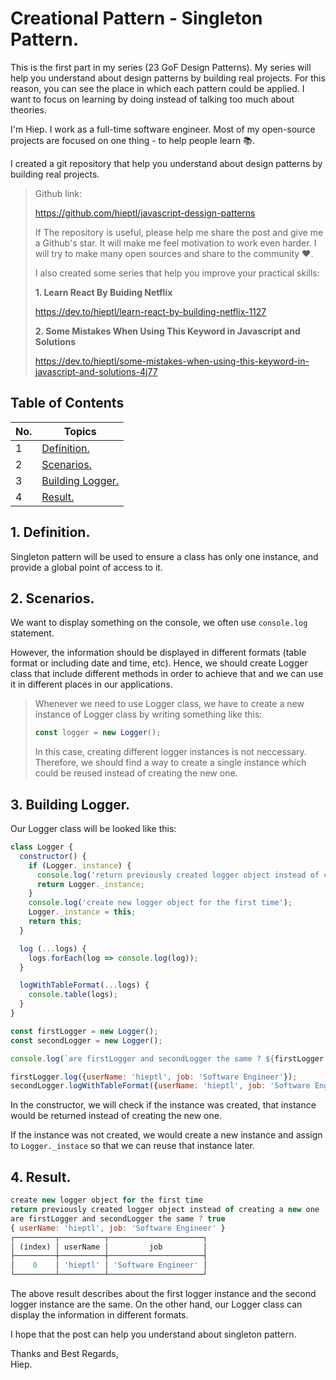 # Creational Pattern - Singleton Pattern.

This is the first part in my series (23 GoF Design Patterns). My series will help you understand about design patterns by building real projects. For this reason, you can see the place in which each pattern could be applied. I want to focus on learning by doing instead of talking too much about theories. 

I'm Hiep. I work as a full-time software engineer. Most of my open-source projects are focused on one thing - to help people learn 📚.

I created a git repository that help you understand about design patterns by building real projects.

> Github link: 
>
> https://github.com/hieptl/javascript-dessign-patterns
> 
> If The repository is useful, please help me share the post and give me a Github's star. It will make me feel motivation to work even harder. I will try to make many open sources and share to the community :heart:.
>
> I also created some series that help you improve your practical skills: 
> 
> __1. Learn React By Buiding Netflix__ 
> 
> https://dev.to/hieptl/learn-react-by-building-netflix-1127
>
> __2. Some Mistakes When Using This Keyword in Javascript and Solutions__
>
> https://dev.to/hieptl/some-mistakes-when-using-this-keyword-in-javascript-and-solutions-4j77
>


## __Table of Contents__
| No. | Topics |
| --- | --------- |
|1  | [Definition.](#definition) |
|2  | [Scenarios.](#scenarios) |
|3  | [Building Logger.](#building-logger) |
|4  | [Result.](#result) |

<a id="definition"></a>
## 1. Definition.

Singleton pattern will be used to  ensure a class has only one instance, and provide a global point of access to it.

<a id="scenarios"></a>
## 2. Scenarios.

We want to display something on the console, we often use ```console.log``` statement.

However, the information should be displayed in different formats (table format or including date and time, etc). Hence, we should create Logger class that include different methods in order to achieve that and we  can use it in different places in our applications.

> Whenever we need to use Logger class, we have to create a new instance of Logger class by writing something like this:
> ```js
> const logger = new Logger();
> ```
>
> In this case, creating different logger instances is not neccessary. Therefore, we should find a way to create a single instance which could be reused instead of creating the new one.

<a id="building-logger"></a>
## 3. Building Logger.

Our Logger class will be looked like this:

```js
class Logger {
  constructor() {
    if (Logger._instance) {
      console.log('return previously created logger object instead of creating a new one');
      return Logger._instance;
    }
    console.log('create new logger object for the first time');
    Logger._instance = this;
    return this;
  }

  log (...logs) {
    logs.forEach(log => console.log(log));
  }

  logWithTableFormat(...logs) {
    console.table(logs);
  }
}

const firstLogger = new Logger();
const secondLogger = new Logger();

console.log(`are firstLogger and secondLogger the same ? ${firstLogger === secondLogger}`);

firstLogger.log({userName: 'hieptl', job: 'Software Engineer'});
secondLogger.logWithTableFormat({userName: 'hieptl', job: 'Software Engineer'});
```

In the constructor, we will check if the instance was created, that instance would be returned instead of creating the new one.

If the instance was not created, we would create a new instance and assign to ```Logger._instace``` so that we can reuse that instance later.

<a id="result"></a>
## 4. Result.

```js
create new logger object for the first time
return previously created logger object instead of creating a new one
are firstLogger and secondLogger the same ? true
{ userName: 'hieptl', job: 'Software Engineer' }
┌─────────┬──────────┬─────────────────────┐
│ (index) │ userName │         job         │
├─────────┼──────────┼─────────────────────┤
│    0    │ 'hieptl' │ 'Software Engineer' │
└─────────┴──────────┴─────────────────────┘
```

The above result describes about the first logger instance and the second logger instance are the same.
On the other hand, our Logger class can display the information in different formats.

I hope that the post can help you understand about singleton pattern. 

Thanks and Best Regards, \
Hiep.



